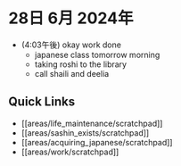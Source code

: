 # 28日 6月 2024年
- (4:03午後) okay work done
  - japanese class tomorrow morning
  - taking roshi to the library
  - call shaili and deelia




## Quick Links
- [[areas/life_maintenance/scratchpad]]
- [[areas/sashin_exists/scratchpad]]
- [[areas/acquiring_japanese/scratchpad]]
- [[areas/work/scratchpad]]
